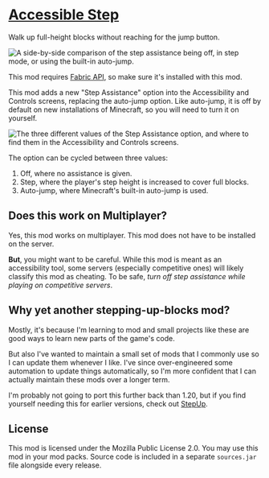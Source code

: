 # [Accessible Step](https://modrinth.com/mod/accessible-step)

Walk up full-height blocks without reaching for the jump button.

![A side-by-side comparison of the step assistance being off, in step mode, or using the built-in auto-jump.](https://cdn.modrinth.com/data/z6d6n7ve/images/41ed830cfa7f664ff484eeb81d66101ac6bbd26f.gif)

This mod requires [Fabric API](https://modrinth.com/mod/fabric-api), so make sure it's installed with this mod.

This mod adds a new "Step Assistance" option into the Accessibility and Controls screens, replacing the auto-jump option. Like auto-jump, it is off by default on new installations of Minecraft, so you will need to turn it on yourself.

![The three different values of the Step Assistance option, and where to find them in the Accessibility and Controls screens.](https://cdn.modrinth.com/data/z6d6n7ve/images/65a180623f012c5bf334ae870205a08cb25542c4.png)

The option can be cycled between three values:

1. Off, where no assistance is given.
2. Step, where the player's step height is increased to cover full blocks.
3. Auto-jump, where Minecraft's built-in auto-jump is used.

## Does this work on Multiplayer?

Yes, this mod works on multiplayer. This mod does not have to be installed on the server.

**But**, you might want to be careful. While this mod is meant as an accessibility tool, some servers (especially competitive ones) will likely classify this mod as cheating. To be safe, _turn off step assistance while playing on competitive servers_.

## Why yet another stepping-up-blocks mod?

Mostly, it's because I'm learning to mod and small projects like these are good ways to learn new parts of the game's code.

But also I've wanted to maintain a small set of mods that I commonly use so I can update them whenever I like. I've since over-engineered some automation to update things automatically, so I'm more confident that I can actually maintain these mods over a longer term.

I'm probably not going to port this further back than 1.20, but if you find yourself needing this for earlier versions, check out [StepUp](https://modrinth.com/mod/stepup).

## License

This mod is licensed under the Mozilla Public License 2.0. You may use this mod in your mod packs. Source code is included in a separate `sources.jar` file alongside every release.
